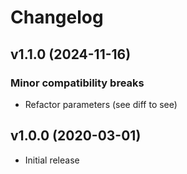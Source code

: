 # Changelog

## v1.1.0 (2024-11-16)

### Minor compatibility breaks

* Refactor parameters (see diff to see)

## v1.0.0 (2020-03-01)

* Initial release
